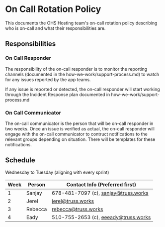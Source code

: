 # On Call Rotation Policy

This documents the OHS Hosting team's on-call rotation policy describing who is on-call and what their responsibilities are.

## Responsibilities

### On Call Responder
The responsibility of the on-call responder is to monitor the reporting channels (documented in the how-we-work/support-process.md) to watch for any issues reported by the app teams.

If any issue is reported or detected, the on-call responder will start working through the Incident Response plan documented in how-we-work/support-process.md

### On Call Communicator

The on-call communicator is the person that will be on-call responder in two weeks. Once an issue is verified as actual, the on-call responder will engage with the on-call communicator to contruct notifications to the relevant groups depending on situation. There will be templates for these notifications.

## Schedule
Wednesday to Tuesday (aligning with every sprint)

| Week | Person | Contact Info (Preferred first) 
------ | ------ | ------------
1 | Sanjay | 678-481-7097 (c), sanjay@truss.works
2 | Jerel | jerel@truss.works
3 | Rebecca | rebecca@truss.works
4 | Eady | 510-755-2653 (c), eeeady@truss.works
